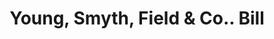 ---
doi: 10.7916/D8ZS47NK
date_other: '1870'
date_other_textual: 1870-1879
form: printed ephemera
genre:
- Invoices
name:
- Young, Smyth, Field & Co.
object_in_context_url: https://biggert.cul.columbia.edu/items/view/ave_biggert_01458
subject_hierarchical_geographic:
- Philadelphia, Pennsylvania, United States
subject_name:
- Young, Smyth, Field & Co.
title: Young, Smyth, Field & Co.. Bill
sort_title: Young, Smyth, Field & Co.. Bill
call_number: ave_biggert_01458
coordinates:
- 40.00944444444445,-75.13333333333334
pid: ave_biggert_01458
identifiers: ave_biggert_01458
canvas_id: ldpd:396719
permalink: "/items/ave_biggert_01458/"
layout: iiif-image-page
---